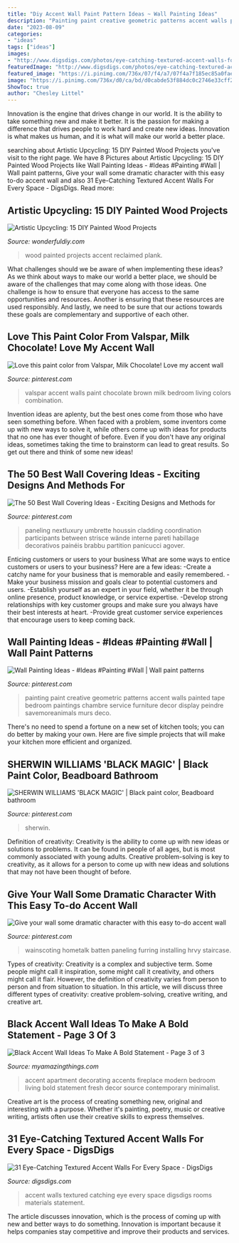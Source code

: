 ```yaml
---
title: "Diy Accent Wall Paint Pattern Ideas ~ Wall Painting Ideas"
description: "Painting paint creative geometric patterns accent walls painted tape bedroom paintings chambre service furniture decor display peindre savemoreanimals murs deco"
date: "2023-08-09"
categories:
- "ideas"
tags: ["ideas"]
images:
- "http://www.digsdigs.com/photos/eye-catching-textured-accent-walls-for-every-space-11-554x762.jpg"
featuredImage: "http://www.digsdigs.com/photos/eye-catching-textured-accent-walls-for-every-space-11-554x762.jpg"
featured_image: "https://i.pinimg.com/736x/07/f4/a7/07f4a7f185ec85a0fae45a9621c6e8bb--valspar-accent-walls.jpg"
image: "https://i.pinimg.com/736x/d0/ca/bd/d0cabde53f884dc0c2746e33cff25e6a.jpg"
ShowToc: true
author: "Chesley Littel"
---
```



Innovation is the engine that drives change in our world. It is the ability to take something new and make it better. It is the passion for making a difference that drives people to work hard and create new ideas. Innovation is what makes us human, and it is what will make our world a better place.

	

		
searching about Artistic Upcycling: 15 DIY Painted Wood Projects you've visit to the right page. We have 8 Pictures about Artistic Upcycling: 15 DIY Painted Wood Projects like Wall Painting Ideas - #Ideas #Painting #Wall | Wall paint patterns, Give your wall some dramatic character with this easy to-do accent wall and also 31 Eye-Catching Textured Accent Walls For Every Space - DigsDigs. Read more:
		
    
## Artistic Upcycling: 15 DIY Painted Wood Projects

<img loading=lazy src="https://cdn.wonderfuldiy.com/wp-content/uploads/2017/07/Reclaimed-wood-plank-accent-wall.jpg" onerror="this.onerror=null;this.src='https://tse2.mm.bing.net/th?id=OIP.DVOWpLfQaeZPwjDsTBuW0QHaHY&amp;pid=15.1';" alt="Artistic Upcycling: 15 DIY Painted Wood Projects">

_Source: wonderfuldiy.com_

>wood painted projects accent reclaimed plank. 

	

What challenges should we be aware of when implementing these ideas?
As we think about ways to make our world a better place, we should be aware of the challenges that may come along with those ideas. One challenge is how to ensure that everyone has access to the same opportunities and resources. Another is ensuring that these resources are used responsibly. And lastly, we need to be sure that our actions towards these goals are complementary and supportive of each other.

    
## Love This Paint Color From Valspar, Milk Chocolate! Love My Accent Wall

<img loading=lazy src="https://i.pinimg.com/736x/07/f4/a7/07f4a7f185ec85a0fae45a9621c6e8bb--valspar-accent-walls.jpg" onerror="this.onerror=null;this.src='https://tse2.mm.bing.net/th?id=OIP.HqofHytKJNddXbYk6gE9EQHaJ6&amp;pid=15.1';" alt="Love this paint color from Valspar, Milk Chocolate! Love my accent wall">

_Source: pinterest.com_

>valspar accent walls paint chocolate brown milk bedroom living colors combination. 

	

Invention ideas are aplenty, but the best ones come from those who have seen something before. When faced with a problem, some inventors come up with new ways to solve it, while others come up with ideas for products that no one has ever thought of before. Even if you don't have any original ideas, sometimes taking the time to brainstorm can lead to great results. So get out there and think of some new ideas!

    
## The 50 Best Wall Covering Ideas - Exciting Designs And Methods For

<img loading=lazy src="https://i.pinimg.com/736x/d0/ca/bd/d0cabde53f884dc0c2746e33cff25e6a.jpg" onerror="this.onerror=null;this.src='https://tse1.mm.bing.net/th?id=OIP.npCXEeGXeXvkErm2viKN1QHaHa&amp;pid=15.1';" alt="The 50 Best Wall Covering Ideas - Exciting Designs and Methods for">

_Source: pinterest.com_

>paneling nextluxury umbrette houssin cladding coordination participants between strisce wände interne pareti habillage decorativos painéis brabbu partition panicucci agover. 

	

Enticing customers or users to your business
What are some ways to entice customers or users to your business? Here are a few ideas: 
-Create a catchy name for your business that is memorable and easily remembered.
-Make your business mission and goals clear to potential customers and users. 
-Establish yourself as an expert in your field, whether it be through online presence, product knowledge, or service expertise. 
-Develop strong relationships with key customer groups and make sure you always have their best interests at heart. 
-Provide great customer service experiences that encourage users to keep coming back.

    
## Wall Painting Ideas - #Ideas #Painting #Wall | Wall Paint Patterns

<img loading=lazy src="https://i.pinimg.com/736x/17/02/a5/1702a53dcdc19b72de9ef4e357dd0b96.jpg" onerror="this.onerror=null;this.src='https://tse1.mm.bing.net/th?id=OIP.cm6WplAmO5A91q09snxZJQAAAA&amp;pid=15.1';" alt="Wall Painting Ideas - #Ideas #Painting #Wall | Wall paint patterns">

_Source: pinterest.com_

>painting paint creative geometric patterns accent walls painted tape bedroom paintings chambre service furniture decor display peindre savemoreanimals murs deco. 

	

There's no need to spend a fortune on a new set of kitchen tools; you can do better by making your own. Here are five simple projects that will make your kitchen more efficient and organized.

    
## SHERWIN WILLIAMS &#039;BLACK MAGIC&#039; | Black Paint Color, Beadboard Bathroom

<img loading=lazy src="https://i.pinimg.com/736x/cb/7a/bc/cb7abceec5cd6717833826cc5c839933.jpg" onerror="this.onerror=null;this.src='https://tse4.mm.bing.net/th?id=OIP.rT-6K1XSceVKx0hUnlB4fAHaLH&amp;pid=15.1';" alt="SHERWIN WILLIAMS &#039;BLACK MAGIC&#039; | Black paint color, Beadboard bathroom">

_Source: pinterest.com_

>sherwin. 

	

Definition of creativity:
Creativity is the ability to come up with new ideas or solutions to problems. It can be found in people of all ages, but is most commonly associated with young adults. Creative problem-solving is key to creativity, as it allows for a person to come up with new ideas and solutions that may not have been thought of before.

    
## Give Your Wall Some Dramatic Character With This Easy To-do Accent Wall

<img loading=lazy src="https://i.pinimg.com/736x/fd/ca/f9/fdcaf9ff6174e204eadd98f1f2182c1a.jpg" onerror="this.onerror=null;this.src='https://tse3.mm.bing.net/th?id=OIP.uugYEsEqQ_XYG_WTC-HQFgHaFe&amp;pid=15.1';" alt="Give your wall some dramatic character with this easy to-do accent wall">

_Source: pinterest.com_

>wainscoting hometalk batten paneling furring installing hrvy staircase. 

	

Types of creativity:
Creativity is a complex and subjective term. Some people might call it inspiration, some might call it creativity, and others might call it flair. However, the definition of creativity varies from person to person and from situation to situation. In this article, we will discuss three different types of creativity: creative problem-solving, creative writing, and creative art.

    
## Black Accent Wall Ideas To Make A Bold Statement - Page 3 Of 3

<img loading=lazy src="https://myamazingthings.com/wp-content/uploads/2018/02/black-accent-wall-11-.jpg" onerror="this.onerror=null;this.src='https://tse3.mm.bing.net/th?id=OIP.i6tpq8nB-QMfWv_t4-VzQAHaJ_&amp;pid=15.1';" alt="Black Accent Wall Ideas To Make A Bold Statement - Page 3 of 3">

_Source: myamazingthings.com_

>accent apartment decorating accents fireplace modern bedroom living bold statement fresh decor source contemporary minimalist. 

	

Creative art is the process of creating something new, original and interesting with a purpose. Whether it's painting, poetry, music or creative writing, artists often use their creative skills to express themselves.

    
## 31 Eye-Catching Textured Accent Walls For Every Space - DigsDigs

<img loading=lazy src="http://www.digsdigs.com/photos/eye-catching-textured-accent-walls-for-every-space-11-554x762.jpg" onerror="this.onerror=null;this.src='https://tse1.mm.bing.net/th?id=OIP.6F4I4Wp7AuJ6GTkNeZL5AAHaKL&amp;pid=15.1';" alt="31 Eye-Catching Textured Accent Walls For Every Space - DigsDigs">

_Source: digsdigs.com_

>accent walls textured catching eye every space digsdigs rooms materials statement. 

	

The article discusses innovation, which is the process of coming up with new and better ways to do something. Innovation is important because it helps companies stay competitive and improve their products and services.

